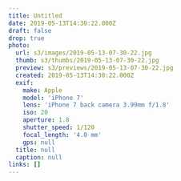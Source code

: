 ```yaml
---
title: Untitled
date: 2019-05-13T14:30:22.000Z
draft: false
drop: true
photo:
  url: s3/images/2019-05-13-07-30-22.jpg
  thumb: s3/thumbs/2019-05-13-07-30-22.jpg
  preview: s3/previews/2019-05-13-07-30-22.jpg
  created: 2019-05-13T14:30:22.000Z
  exif:
    make: Apple
    model: 'iPhone 7'
    lens: 'iPhone 7 back camera 3.99mm f/1.8'
    iso: 20
    aperture: 1.8
    shutter_speed: 1/120
    focal_length: '4.0 mm'
    gps: null
  title: null
  caption: null
links: []
---
```

